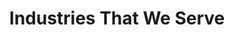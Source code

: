---
title: "Industries That We Serve"
list:
  - title: "Equipment Leasing"
    link: "/equipment-leasing"
  - title: "Mortgage"
    link: "/mortgage"
  - title: "Automotive"
    link: "/automotive"
  - title: "Security & Alarm"
    link: "/security-and-alarm"
---